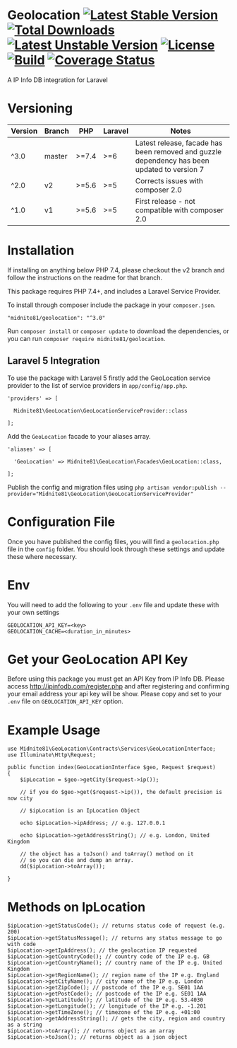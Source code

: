 # Geolocation [![Latest Stable Version](https://poser.pugx.org/midnite81/geolocation/version)](https://packagist.org/packages/midnite81/geolocation) [![Total Downloads](https://poser.pugx.org/midnite81/geolocation/downloads)](https://packagist.org/packages/midnite81/geolocation) [![Latest Unstable Version](https://poser.pugx.org/midnite81/geolocation/v/unstable)](https://packagist.org/packages/midnite81/geolocation) [![License](https://poser.pugx.org/midnite81/geolocation/license.svg)](https://packagist.org/packages/midnite81/geolocation) [![Build](https://travis-ci.org/midnite81/geolocation.svg?branch=master)](https://travis-ci.org/midnite81/geolocation) [![Coverage Status](https://coveralls.io/repos/github/midnite81/geolocation/badge.svg?branch=master)](https://coveralls.io/github/midnite81/geolocation?branch=master)

A IP Info DB integration for Laravel

# Versioning

|Version|Branch|PHP|Laravel|Notes|
|---|---|---|---|---|
|^3.0|master|\>=7.4|\>=6|Latest release, facade has been removed and guzzle dependency has been updated to version 7|
|^2.0|v2|\>=5.6|\>=5|Corrects issues with composer 2.0|
|^1.0|v1|\>=5.6|\>=5|First release - not compatible with composer 2.0|

# Installation

If installing on anything below PHP 7.4, please checkout the v2 branch and follow the 
instructions on the readme for that branch.

This package requires PHP 7.4+, and includes a Laravel Service Provider.

To install through composer include the package in your `composer.json`.

    "midnite81/geolocation": "^3.0"

Run `composer install` or `composer update` to download the dependencies, or you can run 
`composer require midnite81/geolocation`.

## Laravel 5 Integration



To use the package with Laravel 5 firstly add the GeoLocation service provider to the 
list of service providers 
in `app/config/app.php`.

    'providers' => [

      Midnite81\GeoLocation\GeoLocationServiceProvider::class
              
    ];
    
Add the `GeoLocation` facade to your aliases array.

    'aliases' => [

      'GeoLocation' => Midnite81\GeoLocation\Facades\GeoLocation::class,
      
    ];
    
Publish the config and migration files using 
`php artisan vendor:publish --provider="Midnite81\GeoLocation\GeoLocationServiceProvider"`
    
# Configuration File

Once you have published the config files, you will find a `geolocation.php` file in the 
`config` folder. You should look through these settings and update these where necessary. 

# Env

You will need to add the following to your `.env` file and update these with your own 
settings

    GEOLOCATION_API_KEY=<key>
    GEOLOCATION_CACHE=<duration_in_minutes>

# Get your GeoLocation API Key

Before using this package you must get an API Key from IP Info DB. Please access 
http://ipinfodb.com/register.php and after registering and confirming your email address 
your api key will be show. Please copy and set to your `.env` file on 
`GEOLOCATION_API_KEY` option.

# Example Usage

    use Midnite81\GeoLocation\Contracts\Services\GeoLocationInterface;
    use Illuminate\Http\Request;
    
    public function index(GeoLocationInterface $geo, Request $request) 
    {
        $ipLocation = $geo->getCity($request->ip());
        
        // if you do $geo->get($request->ip()), the default precision is now city
    
        // $ipLocation is an IpLocation Object
        
        echo $ipLocation->ipAddress; // e.g. 127.0.0.1
        
        echo $ipLocation->getAddressString(); // e.g. London, United Kingdom
        
        // the object has a toJson() and toArray() method on it 
        // so you can die and dump an array.
        dd($ipLocation->toArray()); 

    }
    
# Methods on IpLocation

    $ipLocation->getStatusCode(); // returns status code of request (e.g. 200)
    $ipLocation->getStatusMessage(); // returns any status message to go with code
    $ipLocation->getIpAddress(); // the geolocation IP requested
    $ipLocation->getCountryCode(); // country code of the IP e.g. GB
    $ipLocation->getCountryName(); // country name of the IP e.g. United Kingdom
    $ipLocation->getRegionName(); // region name of the IP e.g. England
    $ipLocation->getCityName(); // city name of the IP e.g. London
    $ipLocation->getZipCode(); // postcode of the IP e.g. SE01 1AA
    $ipLocation->getPostCode(); // postcode of the IP e.g. SE01 1AA
    $ipLocation->getLatitude(); // latitude of the IP e.g. 53.4030
    $ipLocation->getLongitude(); // longitude of the IP e.g. -1.201
    $ipLocation->getTimeZone(); // timezone of the IP e.g. +01:00
    $ipLocation->getAddressString(); // gets the city, region and country as a string
    $ipLocation->toArray(); // returns object as an array
    $ipLocation->toJson(); // returns object as a json object
